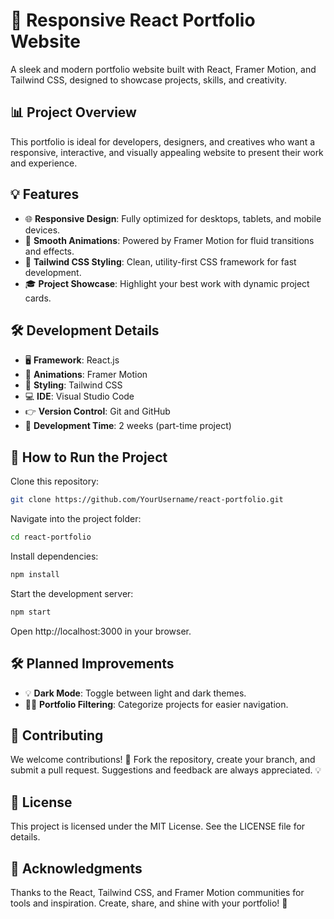 # 🌟 Responsive React Portfolio Website

A sleek and modern portfolio website built with React, Framer Motion, and Tailwind CSS, designed to showcase projects, skills, and creativity.

## 📊 Project Overview

This portfolio is ideal for developers, designers, and creatives who want a responsive, interactive, and visually appealing website to present their work and experience.

## 💡 Features

- 🌐 **Responsive Design**: Fully optimized for desktops, tablets, and mobile devices.
- 💭 **Smooth Animations**: Powered by Framer Motion for fluid transitions and effects.
- 🎨 **Tailwind CSS Styling**: Clean, utility-first CSS framework for fast development.
- 🎓 **Project Showcase**: Highlight your best work with dynamic project cards.

## 🛠️ Development Details

- 🖥 **Framework**: React.js
- 🔄 **Animations**: Framer Motion
- 💼 **Styling**: Tailwind CSS
- 💻 **IDE**: Visual Studio Code
- 👉 **Version Control**: Git and GitHub
- 📆 **Development Time**: 2 weeks (part-time project)

## 🚀 How to Run the Project

Clone this repository:
```bash
git clone https://github.com/YourUsername/react-portfolio.git
```
Navigate into the project folder:
```bash
cd react-portfolio
```
Install dependencies:
```bash
npm install
```
Start the development server:
```bash
npm start
```
Open http://localhost:3000 in your browser.

## 🛠️ Planned Improvements
- 💡 **Dark Mode**: Toggle between light and dark themes.
- 👨‍💼 **Portfolio Filtering**: Categorize projects for easier navigation.

## 🤝 Contributing
We welcome contributions! 🎉 Fork the repository, create your branch, and submit a pull request. Suggestions and feedback are always appreciated. 💡

## 💼 License
This project is licensed under the MIT License. See the LICENSE file for details.

## 💖 Acknowledgments
Thanks to the React, Tailwind CSS, and Framer Motion communities for tools and inspiration. Create, share, and shine with your portfolio! 💎

